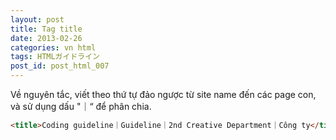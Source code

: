 ```yaml
---
layout: post
title: Tag title
date: 2013-02-26
categories: vn html
tags: HTMLガイドライン
post_id: post_html_007
---
```


Về nguyên tắc, viết theo thứ tự đảo ngược từ site name đến các page con, và sử dụng dấu "｜“ để phân chia.

```html
<title>Coding guideline｜Guideline｜2nd Creative Department｜Công ty</title>
```
